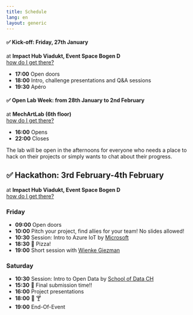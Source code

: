 ```yaml
---
title: Schedule
lang: en
layout: generic
---
```


#### ✅ Kick-off: Friday, 27th January

at **Impact Hub Viadukt, Event Space Bogen D**
<br><a href="https://goo.gl/maps/CpsRggdwmUy" target="_blank"><i class="fa fa-map-marker" aria-hidden="true"></i> how do I get there?</a>

 - **17:00** Open doors
 - **18:00** Intro, challenge presentations and Q&A sessions
 - **19:30** Ap&eacute;ro


#### ✅ Open Lab Week: from 28th January to 2nd February

at **MechArtLab (6th floor)**
<br/><a href="https://goo.gl/maps/NcAzJ6os82D2" target="_blank"><i class="fa fa-map-marker" aria-hidden="true"></i> how do I get there?</a>

 - **16:00** Opens
 - **22:00** Closes

The lab will be open in the afternoons for everyone who needs a place to hack on their projects or simply wants to chat about their progress.


## ✅ Hackathon: 3rd February-4th February

at **Impact Hub Viadukt, Event Space Bogen D**
<br><a href="https://goo.gl/maps/CpsRggdwmUy" target="_blank"><i class="fa fa-map-marker" aria-hidden="true"></i> how do I get there?</a>

### Friday
 - **09:00** Open doors
 - **10:00** Pitch your project, find allies for your team! No slides allowed!
 - **10:30** Session: Intro to Azure IoT by [Microsoft](https://azure.microsoft.com/en-us/services/iot-hub/)
 - **18:30** 🍕 Pizza!
 - **19:00** Short session with [Wienke Giezman](https://twitter.com/wienke)

### Saturday
 - **10:30** Session: Intro to Open Data by [School of Data CH](http://schoolofdata.ch)
 - **15:30** 🚀 Final submission time!!
 - **16:00** Project presentations
 - **18:00** 🍻 🍸
 - **19:00** End-Of-Event
